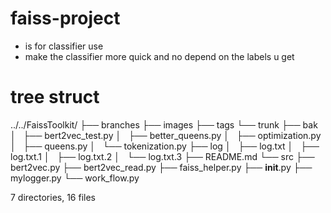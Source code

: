 # faiss-project
- is for classifier use
- make the classifier more quick and no depend on the labels u get


# tree struct
../../FaissToolkit/
├── branches
├── images
├── tags
└── trunk
    ├── bak
    │   ├── bert2vec_test.py
    │   ├── better_queens.py
    │   ├── optimization.py
    │   ├── queens.py
    │   └── tokenization.py
    ├── log
    │   ├── log.txt
    │   ├── log.txt.1
    │   ├── log.txt.2
    │   └── log.txt.3
    ├── README.md
    └── src
        ├── bert2vec.py
        ├── bert2vec_read.py
        ├── faiss_helper.py
        ├── __init__.py
        ├── mylogger.py
        └── work_flow.py

7 directories, 16 files
